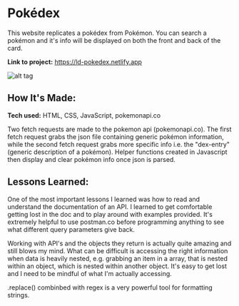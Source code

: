 # Pokédex
This website replicates a pokédex from Pokémon. You can search a pokémon and it's info will be displayed on both the front and back of the card. 

**Link to project:** https://ld-pokedex.netlify.app

![alt tag](https://i.imgur.com/itKqjw3.png)

## How It's Made:

**Tech used:** HTML, CSS, JavaScript, pokemonapi.co

Two fetch requests are made to the pokemon api (pokemonapi.co). The first fetch request grabs the json file containing generic pokémon information, while the second fetch request grabs more specific info i.e. the "dex-entry" (generic description of a pokémon). Helper functions created in Javascript then display and clear pokémon info once json is parsed. 

## Lessons Learned:

One of the most important lessons I learned was how to read and understand the documentation of an API. I learned to get comfortable getting lost in the doc and to play around with examples provided. It's extremely helpful to use postman.co before programming anything to see what different query parameters give back. 

Working with API's and the objects they return is actually quite amazing and still blows my mind. What can be difficult is accessing the right information when data is heavily nested, e.g. grabbing an item in a array, that is nested within an object, which is nested within another object. It's easy to get lost and I need to be mindful of what I'm actually accessing.

.replace() combinbed with regex is a very powerful tool for formatting strings.  


